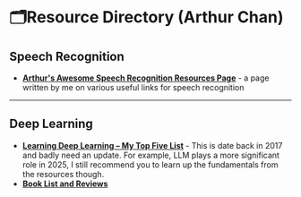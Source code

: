 
# 🗂️Resource Directory (Arthur Chan)

## Speech Recognition 
- **[Arthur's Awesome Speech Recognition Resources Page](https://github.com/arthchan2003/arthur-awesome-speech-recognition)** - a page written by me on various useful links for speech recognition

---

## Deep Learning

- **[Learning Deep Learning – My Top Five List](learning-dl-top5.md)** - This is date back in 2017 and badly need an update. For example, LLM plays a more significant role in 2025, I still recommend you to learn up the fundamentals from the resources though. 
- **[Book List and Reviews](book-recommendations.md)**  
